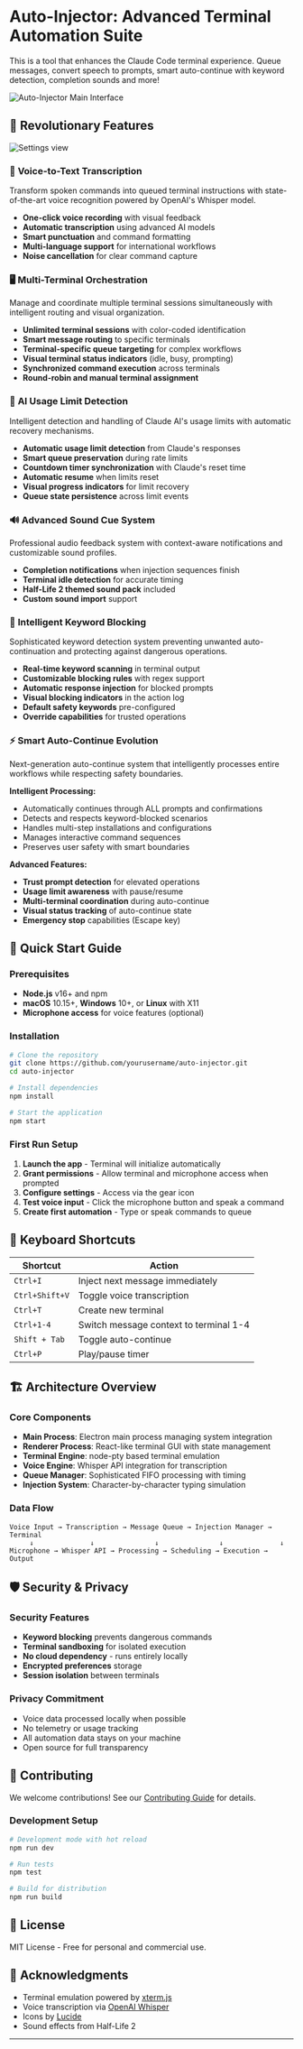 # Auto-Injector: Advanced Terminal Automation Suite

This is a tool that enhances the Claude Code terminal experience. Queue messages, convert speech to prompts, smart auto-continue with keyword detection, completion sounds and more!

![Auto-Injector Main Interface](./docs/images/main-interface.png)

## 🌟 Revolutionary Features

![Settings view](./docs/images/sound-settings.png)

### 🎤 **Voice-to-Text Transcription**
Transform spoken commands into queued terminal instructions with state-of-the-art voice recognition powered by OpenAI's Whisper model.

- **One-click voice recording** with visual feedback
- **Automatic transcription** using advanced AI models
- **Smart punctuation** and command formatting
- **Multi-language support** for international workflows
- **Noise cancellation** for clear command capture

### 🖥️ **Multi-Terminal Orchestration**
Manage and coordinate multiple terminal sessions simultaneously with intelligent routing and visual organization.

- **Unlimited terminal sessions** with color-coded identification
- **Smart message routing** to specific terminals
- **Terminal-specific queue targeting** for complex workflows
- **Visual terminal status indicators** (idle, busy, prompting)
- **Synchronized command execution** across terminals
- **Round-robin and manual terminal assignment**

### 🤖 **AI Usage Limit Detection**
Intelligent detection and handling of Claude AI's usage limits with automatic recovery mechanisms.

- **Automatic usage limit detection** from Claude's responses
- **Smart queue preservation** during rate limits
- **Countdown timer synchronization** with Claude's reset time
- **Automatic resume** when limits reset
- **Visual progress indicators** for limit recovery
- **Queue state persistence** across limit events

### 🔊 **Advanced Sound Cue System**
Professional audio feedback system with context-aware notifications and customizable sound profiles.

- **Completion notifications** when injection sequences finish
- **Terminal idle detection** for accurate timing
- **Half-Life 2 themed sound pack** included
- **Custom sound import** support

### 🚫 **Intelligent Keyword Blocking**
Sophisticated keyword detection system preventing unwanted auto-continuation and protecting against dangerous operations.

- **Real-time keyword scanning** in terminal output
- **Customizable blocking rules** with regex support
- **Automatic response injection** for blocked prompts
- **Visual blocking indicators** in the action log
- **Default safety keywords** pre-configured
- **Override capabilities** for trusted operations

### ⚡ **Smart Auto-Continue Evolution**
Next-generation auto-continue system that intelligently processes entire workflows while respecting safety boundaries.

**Intelligent Processing:**
- Automatically continues through ALL prompts and confirmations
- Detects and respects keyword-blocked scenarios
- Handles multi-step installations and configurations
- Manages interactive command sequences
- Preserves user safety with smart boundaries

**Advanced Features:**
- **Trust prompt detection** for elevated operations
- **Usage limit awareness** with pause/resume
- **Multi-terminal coordination** during auto-continue
- **Visual status tracking** of auto-continue state
- **Emergency stop** capabilities (Escape key)

## 🚀 Quick Start Guide

### Prerequisites
- **Node.js** v16+ and npm
- **macOS** 10.15+, **Windows** 10+, or **Linux** with X11
- **Microphone access** for voice features (optional)

### Installation
```bash
# Clone the repository
git clone https://github.com/yourusername/auto-injector.git
cd auto-injector

# Install dependencies
npm install

# Start the application
npm start
```

### First Run Setup
1. **Launch the app** - Terminal will initialize automatically
2. **Grant permissions** - Allow terminal and microphone access when prompted
3. **Configure settings** - Access via the gear icon
4. **Test voice input** - Click the microphone button and speak a command
5. **Create first automation** - Type or speak commands to queue

## 🔧 Keyboard Shortcuts

| Shortcut | Action |
|----------|--------|
| `Ctrl+I` | Inject next message immediately |
| `Ctrl+Shift+V` | Toggle voice transcription |
| `Ctrl+T` | Create new terminal |
| `Ctrl+1-4` | Switch message context to terminal 1-4 |
| `Shift + Tab` | Toggle auto-continue |
| `Ctrl+P` | Play/pause timer |

## 🏗️ Architecture Overview

### Core Components
- **Main Process**: Electron main process managing system integration
- **Renderer Process**: React-like terminal GUI with state management  
- **Terminal Engine**: node-pty based terminal emulation
- **Voice Engine**: Whisper API integration for transcription
- **Queue Manager**: Sophisticated FIFO processing with timing
- **Injection System**: Character-by-character typing simulation

### Data Flow
```
Voice Input → Transcription → Message Queue → Injection Manager → Terminal
     ↓              ↓               ↓               ↓              ↓
Microphone → Whisper API → Processing → Scheduling → Execution → Output
```

## 🛡️ Security & Privacy

### Security Features
- **Keyword blocking** prevents dangerous commands
- **Terminal sandboxing** for isolated execution
- **No cloud dependency** - runs entirely locally
- **Encrypted preferences** storage
- **Session isolation** between terminals

### Privacy Commitment
- Voice data processed locally when possible
- No telemetry or usage tracking
- All automation data stays on your machine
- Open source for full transparency

## 🤝 Contributing

We welcome contributions! See our [Contributing Guide](CONTRIBUTING.md) for details.

### Development Setup
```bash
# Development mode with hot reload
npm run dev

# Run tests
npm test

# Build for distribution
npm run build
```

## 📄 License

MIT License - Free for personal and commercial use.

## 🙏 Acknowledgments

- Terminal emulation powered by [xterm.js](https://xtermjs.org/)
- Voice transcription via [OpenAI Whisper](https://openai.com/whisper)
- Icons by [Lucide](https://lucide.dev/)
- Sound effects from Half-Life 2

---